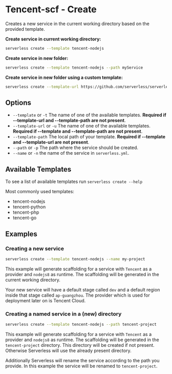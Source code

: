 
# Tencent-scf - Create

Creates a new service in the current working directory based on the provided template.

**Create service in current working directory:**

```bash
serverless create --template tencent-nodejs
```

**Create service in new folder:**

```bash
serverless create --template tencent-nodejs --path myService
```

**Create service in new folder using a custom template:**

```bash
serverless create --template-url https://github.com/serverless/serverless/tree/master/lib/plugins/create/templates/tencent-nodejs --path myService
```
## Options

- `--template` or `-t` The name of one of the available templates. **Required if --template-url and --template-path are not present**.
- `--template-url` or `-u` The name of one of the available templates. **Required if --template and --template-path are not present**.
- `--template-path` The local path of your template. **Required if --template and --template-url are not present**.
- `--path` or `-p` The path where the service should be created.
- `--name` or `-n` the name of the service in `serverless.yml`.

## Available Templates

To see a list of available templates run `serverless create --help`

Most commonly used templates:

- tencent-nodejs
- tencent-python
- tencent-php
- tencent-go

## Examples

### Creating a new service

```bash
serverless create --template tencent-nodejs --name my-project
```

This example will generate scaffolding for a service with `Tencent` as a provider and `nodejs8` as runtime. The scaffolding
will be generated in the current working directory.

Your new service will have a default stage called `dev` and a default region inside that stage called `ap-guangzhou`.
The provider which is used for deployment later on is Tencent Cloud.

### Creating a named service in a (new) directory

```bash
serverless create --template tencent-nodejs --path tencent-project
```

This example will generate scaffolding for a service with `Tencent` as a provider and `nodejs8` as runtime. The scaffolding
will be generated in the `tencent-project` directory. This directory will be created if not present. Otherwise Serverless
will use the already present directory.

Additionally Serverless will rename the service according to the path you provide. In this example the service will be
renamed to `tencent-project`.
